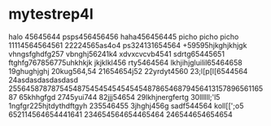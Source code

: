 # mytestrep4l
halo 45645644
psps456456456
haha456456445
picho picho picho
11114564564561
22224565as4o4
ps324131654564
+59595hjkghjkhjgk
vhngsfghdfg257
vbnghj56241k4
xdvxcvcvb4541
sdrtg65445651
ftghfg767856775uhkhkjk
jkjklkl456
rty5464564
lkhjihjgluilil65464658
19ghughjghj
20kug564,54
21654654j52
22yrdyt4560
23;l[p[l[6544564
24asdasdasdasdasd
25564587878754548754545454545454878654687945641315789656116587
65khhgfgd
2745yui744
82jjj54654
29lkhjnergfertg
30llllll;'l5
1ngfgr225hjtdythdftgyh
235546455
3jhghj456g
sadf544564
koll[[';o5
652114564654441641
234654564654465464
246544654654654
